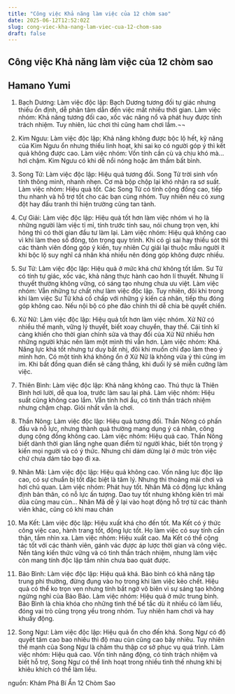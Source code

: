 ```yaml
---
title: "Công việc Khả năng làm việc của 12 chòm sao"
date: 2025-06-12T12:52:02Z
slug: cong-viec-kha-nang-lam-viec-cua-12-chom-sao
draft: false
---
```


## Công việc Khả năng làm việc của 12 chòm sao

## Hamano Yumi

1. Bạch Dương:
Làm việc độc lập: Bạch Dương tương đối tự giác nhưng thiếu ổn định, dễ phân tâm dẫn đến việc mất nhiều thời gian.
Làm việc nhóm: Khả năng tương đối cao, xốc vác năng nổ và phát huy được tính trách nhiệm. Tuy nhiên, lúc chơi thì cũng ham chơi lắm.¬¬

2. Kim Ngưu:
Làm việc độc lập: Khả năng không được bộc lộ hết, kỹ năng của Kim Ngưu ổn nhưng thiếu linh hoạt, khi sai ko có người góp ý thì kết quả không được cao.
Làm việc nhóm: Vốn tính cần cù và chịu khó mà... hơi chậm. Kim Ngưu có khi dễ nổi nóng hoặc âm thầm bất bình.

3. Song Tử:
Làm việc độc lập: Hiệu quả tương đối. Song Tử trời sinh vốn tính thông minh, nhanh nhẹn. Cơ mà bộp chộp lại khó nhận ra sơ suất.
Làm việc nhóm: Hiệu quả tốt. Các Song Tử có tính cộng đồng cao, tiếp thu nhanh và hỗ trợ tốt cho các bạn cùng nhóm. Tuy nhiên nếu có xung đột hay đấu tranh thì hiện trường cũng tan tành.

4. Cự Giải:
Làm việc độc lập: Hiệu quả tốt hơn làm việc nhóm vì họ là những người làm việc tỉ mỉ, tính trước tính sau, nói chung trọn vẹn, khi hỏng thì có thời gian đầu tư làm lại.
Làm việc nhóm: Hiệu quả không cao vì khi làm theo số đông, tôn trọng quy trình. Khi có gì sai hay thiếu sót thì các thành viên đóng góp ý kiến, tuy nhiên Cự giải lại thuộc mẫu người ít khi bộc lộ suy nghĩ cá nhân khá nhiều nên đóng góp không được nhiều. 

5. Sư Tử:
Làm việc độc lập: Hiệu quả ở mức khá chứ không tốt lắm. Sư Tử có tính tự giác, xốc vác, khả năng thực hành cao hơn lí thuyết. Nhưng lí thuyết thường không vững, có sáng tạo nhưng chưa ưu việt.
Làm việc nhóm: Vẫn những tư chất như làm việc độc lập. Tuy nhiên, đôi khi trong khi làm việc Sư Tử khá cố chấp với những ý kiến cá nhân, tiếp thu đóng góp không cao. Nếu nội bộ có phe đảo chính thì dễ chia bè quyết chiến.

6. Xử Nữ:
Làm việc độc lập: Hiệu quả tốt hơn làm việc nhóm. Xử Nữ có nhiều thế mạnh, vững lý thuyết, biết xoay chuyển, thay thế. Cái tính kĩ càng khiến cho thời gian chỉnh sửa và thay đổi của Xử Nữ nhiều hơn những người khác nên làm một mình thì vẫn hơn.
Làm việc nhóm: Khá. Năng lực khá tốt nhưng tư duy bất nhị, đôi khi muốn chỉ đạo làm theo ý mình hơn. Có một tính khá không ổn ở Xử Nữ là không vừa ý thì cũng im im. Khi bất đồng quan điển sẽ căng thẳng, khi đuối lý sẽ miễn cưỡng làm việc.

7. Thiên Bình:
Làm việc độc lập: Khả năng không cao. Thú thực là Thiên Bình hơi lười, dễ qua loa, trước làm sau lại phá.
Làm việc nhóm: Hiệu suất cũng không cao lắm. Vẫn tính hơi ẩu, có tinh thần trách nhiệm nhưng chậm chạp. Giỏi nhất vẫn là chơi.

8. Thần Nông:
Làm việc độc lập: Hiệu quả tương đối. Thần Nông có phấn đấu và nỗ lực, nhưng thành quả thường mang dụng ý cá nhân, công dụng cộng đồng không cao.
Làm việc nhóm: Hiệu quả cao. Thần Nông biết dành thời gian lắng nghe quan điểm từ người khác, biết tôn trọng ý kiến mọi người và có ý thức. Nhưng chỉ dám dừng lại ở mức tròn việc chứ chưa dám táo bạo đi xa.

9. Nhân Mã:
Làm việc độc lập: Hiệu quả không cao. Vốn năng lực độc lập cao, có sự chuẩn bị tốt đặc biệt là tâm lý. Nhưng thi thoảng mải chơi và hơi chủ quan.
Làm việc nhóm: Phát huy tốt. Nhân Mã có động lực khẳng định bản thân, có nỗ lực ấn tượng. Dao tuy tốt nhưng không kiên trì mài dũa cũng mau cùn... Nhân Mã dễ ỷ lại vào hoạt động hỗ trợ từ các thành viên khác, cũng có khi mau chán

10. Ma Kết:
Làm việc độc lập: Hiệu xuất khá cho đến tốt. Ma Kết có ý thức công việc cao, hành trang tốt, động lực tốt. Họ làm việc có suy tính cẩn thận, tầm nhìn xa.
Làm việc nhóm: Hiệu xuất cao. Ma Kết có thể cộng tác tốt với các thành viên, gánh vác được áp lược thời gian và công việc. Nền tảng kiến thức vững và có tinh thần trách nhiệm, nhưng làm việc còn mang tính độc lập tầm nhìn chưa bao quát được.

11. Bảo Bình:
Làm việc độc lập: Hiệu quả khá. Bảo bình có khả năng tập trung phi thường, đừng đụng vào họ trong khi làm việc kẻo chết. Hiệu quả có thể ko trọn vẹn nhưng tính bất ngờ vô biên vì sự sáng tạo không ngừng nghỉ của Bảo Bảo.
Làm việc nhóm: Hiệu quả ở mức trung bình. Bảo Bình là chìa khóa cho những tình thế bế tắc dù ít nhiều có làm liều, đóng vai trò cũng trọng yếu trong nhóm. Tuy nhiên ham chơi và hay khuấy động.

12. Song Ngư:
Làm việc độc lập: Hiệu quả ổn cho đến khá. Song Ngư có độ quyết tâm cao bao nhiêu thì độ mau cùn cũng cao bây nhiêu. Tuy nhiên thế mạnh của Song Ngư là chăm thu thập cơ sở phục vụ quá trình.
Làm việc nhóm: Hiệu quả cao. Vốn tính năng động, có tính trách nhiệm và biết hỗ trợ, Song Ngư có thể linh hoạt trong nhiều tình thế nhưng khi bị khiêu khích có thể làm liều.
 
 
 
nguồn: Khám Phá Bí Ẩn 12 Chòm Sao